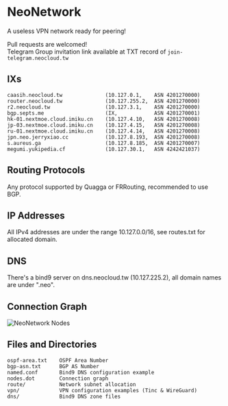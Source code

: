 # NeoNetwork

A useless VPN network ready for peering!

Pull requests are welcomed!  
Telegram Group invitation link available at TXT record of `join-telegram.neocloud.tw`

## IXs

```plain
caasih.neocloud.tw              (10.127.0.1,    ASN 4201270000)
router.neocloud.tw              (10.127.255.2,  ASN 4201270000)
r2.neocloud.tw                  (10.127.3.1,    ASN 4201270000)
bgp.septs.me                    (IX,            ASN 4201270001)
hk-01.nextmoe.cloud.imiku.cn    (10.127.4.10,   ASN 4201270008)
jp-03.nextmoe.cloud.imiku.cn    (10.127.4.15,   ASN 4201270008)
ru-01.nextmoe.cloud.imiku.cn    (10.127.4.14,   ASN 4201270008)
jpn.neo.jerryxiao.cc            (10.127.8.193,  ASN 4201270008)
s.aureus.ga                     (10.127.8.185,  ASN 4201270007)
megumi.yukipedia.cf             (10.127.30.1,   ASN 4242421037)
```

## Routing Protocols

Any protocol supported by Quagga or FRRouting, recommended to use BGP.

## IP Addresses

All IPv4 addresses are under the range 10.127.0.0/16,
see routes.txt for allocated domain.

## DNS

There's a bind9 server on dns.neocloud.tw (10.127.225.2), all domain names are under ".neo".

## Connection Graph

![NeoNetwork Nodes](https://raw.githubusercontent.com/NeoChen1024/NeoNetwork/master/nodes.svg)

## Files and Directories

```plain
ospf-area.txt    OSPF Area Number
bgp-asn.txt      BGP AS Number
named.conf       Bind9 DNS configuration example
nodes.dot        Connection graph
route/           Network subnet allocation
vpn/             VPN configuration examples (Tinc & WireGuard)
dns/             Bind9 DNS zone files
```
